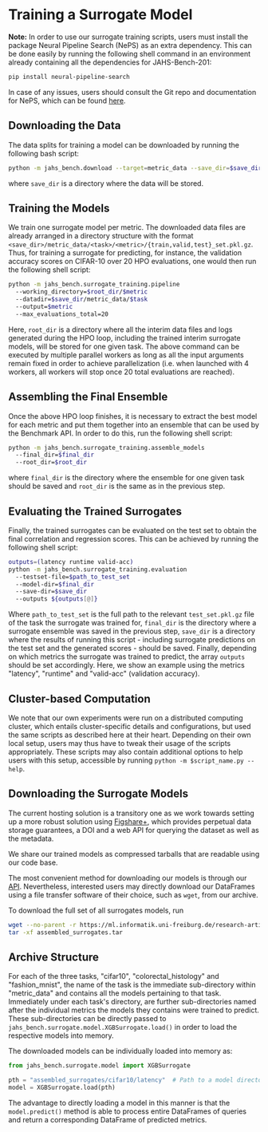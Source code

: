 # Training a Surrogate Model

__Note:__ In order to use our surrogate training scripts, users must install the package Neural Pipeline Search (NePS)
as an extra dependency. This can be done easily by running the following shell command in an environment already
containing all the dependencies for JAHS-Bench-201:

```bash
pip install neural-pipeline-search
```

In case of any issues, users should consult the Git repo and documentation for NePS, which can be found
[here](https://github.com/automl/neps).

## Downloading the Data

The data splits for training a model can be downloaded by running the following bash script:
```bash
python -m jahs_bench.download --target=metric_data --save_dir=$save_dir
```

where `save_dir` is a directory where the data will be stored.

## Training the Models

We train one surrogate model per metric. The downloaded data files are already arranged in a directory structure with
the format `<save_dir>/metric_data/<task>/<metric>/{train,valid,test}_set.pkl.gz`. Thus, for training a surrogate for
predicting, for instance, the validation accuracy scores on CIFAR-10 over 20 HPO evaluations, one would then run the
following shell script:

```bash
python -m jahs_bench.surrogate_training.pipeline
  --working_directory=$root_dir/$metric
  --datadir=$save_dir/metric_data/$task
  --output=$metric
  --max_evaluations_total=20
```

Here, `root_dir` is a directory where all the interim data files and logs generated during the HPO loop,
including the trained interim surrogate models, will be stored for one given task. The above command can be executed by multiple parallel
workers as long as all the input arguments remain fixed in order to achieve parallelization (i.e. when launched with 4
workers, all workers will stop once 20 total evaluations are reached).

## Assembling the Final Ensemble

Once the above HPO loop finishes, it is necessary to extract the best model for each metric and put them together into
an ensemble that can be used by the Benchmark API. In order to do this, run the following shell script:

```bash
python -m jahs_bench.surrogate_training.assemble_models
  --final_dir=$final_dir
  --root_dir=$root_dir
```

where `final_dir` is the directory where the ensemble for one given task should be saved and `root_dir` is the same as
in the previous step.

## Evaluating the Trained Surrogates

Finally, the trained surrogates can be evaluated on the test set to obtain the final correlation and regression scores.
This can be achieved by running the following shell script:

```bash
outputs=(latency runtime valid-acc)
python -m jahs_bench.surrogate_training.evaluation
  --testset-file=$path_to_test_set
  --model-dir=$final_dir
  --save-dir=$save_dir
  --outputs ${outputs[@]}
```

Where `path_to_test_set` is the full path to the relevant `test_set.pkl.gz` file of the task the surrogate was trained
for, `final_dir` is the directory where a surrogate ensemble was saved in the previous step, `save_dir` is a directory
where the results of running this script - including surrogate predictions on the test set and the generated scores -
should be saved. Finally, depending on which metrics the surrogate was trained to predict, the array `outputs` should
be set accordingly. Here, we show an example using the metrics "latency", "runtime" and "valid-acc"
(validation accuracy).

## Cluster-based Computation

We note that our own experiments were run on a distributed computing cluster, which entails cluster-specific details
and configurations, but used the same scripts as described here at their heart. Depending on their own local setup,
users may thus have to tweak their usage of the scripts appropriately. These scripts may also contain additional
options to help users with this setup, accessible by running `python -m $script_name.py --help`.


## Downloading the Surrogate Models

The current hosting solution is a transitory one as we work towards setting up a more robust solution using
[Figshare+](https://figshare.com/), which provides perpetual data storage guarantees, a DOI and a web API for
querying the dataset as well as the metadata.

We share our trained models as compressed tarballs that are readable using our code base.

The most convenient method for downloading our models is through our [API](https://automl.github.io/jahs_bench_201/).
Nevertheless, interested users may directly download our DataFrames using a file transfer software of their choice,
such as `wget`, from our archive.

To download the full set of all surrogates models, run

```bash
wget --no-parent -r https://ml.informatik.uni-freiburg.de/research-artifacts/jahs_bench_201/v1.2.0/assembled_surrogates.tar -O assembled_surrogates.tar
tar -xf assembled_surrogates.tar
```

## Archive Structure

For each of the three tasks, "cifar10", "colorectal_histology" and "fashion_mnist", the name of the task is the
immediate sub-directory within "metric_data" and contains all the models pertaining to that task.
Immediately under each task's directory, are further sub-directories named after the individual metrics the models they
contains were trained to predict. These sub-directories can be directly passed to `jahs_bench.surrogate.model.XGBSurrogate.load()`
in order to load the respective models into memory.

The downloaded models can be individually loaded into memory as:

```python
from jahs_bench.surrogate.model import XGBSurrogate

pth = "assembled_surrogates/cifar10/latency"  # Path to a model directory
model = XGBSurrogate.load(pth)
```

The advantage to directly loading a model in this manner is that the `model.predict()` method is able to process
entire DataFrames of queries and return a corresponding DataFrame of predicted metrics.
